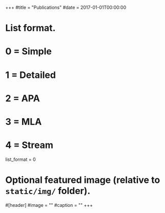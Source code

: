 +++
#title = "Publications"
#date = 2017-01-01T00:00:00

# List format.
#   0 = Simple
#   1 = Detailed
#   2 = APA
#   3 = MLA
#   4 = Stream
list_format = 0

# Optional featured image (relative to `static/img/` folder).
#[header]
#image = ""
#caption = ""
+++
